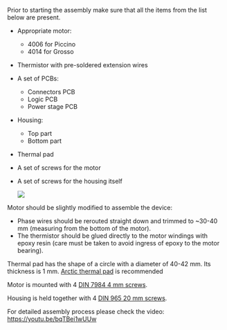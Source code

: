 Prior to starting the assembly make sure that all the  items from the list below are present.

* Appropriate motor:
  * 4006 for Piccino
  * 4014 for Grosso

* Thermistor with pre-soldered extension wires
* A set of PCBs:
	* Connectors PCB
	* Logic PCB
	* Power stage PCB
* Housing:
  * Top part
  * Bottom part
* Thermal pad

* A set of screws for the motor

* A set of screws for the housing itself

  ![](C:\Users\Admin\Desktop\post\BOM.png)

Motor should be slightly modified to assemble the device: 

* Phase wires should be rerouted straight down and trimmed to ~30-40 mm (measuring from the bottom of the motor). 
* The thermistor should be glued directly to the motor windings with epoxy resin (care must be taken to avoid ingress of epoxy to the motor bearing).

Thermal pad has the shape of a circle with a diameter of 40-42 mm. Its thickness is 1 mm. [Arctic thermal pad](https://www.arctic.ac/worldwide_en/thermal-pad.html) is recommended

Motor is mounted with  4 [DIN 7984 4 mm screws](https://www.mcmaster.com/92855a301).

Housing is held together with 4 [DIN 965 20 mm screws](https://www.mcmaster.com/91420a026).

For detailed assembly process please check the video: https://youtu.be/bqTBei1wUUw

